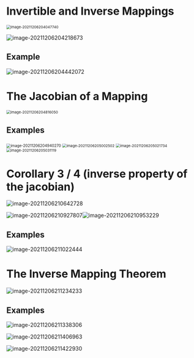 # Invertible and Inverse Mappings

<img src="../../../../.mdnote/assets/image-20211206204047740.png" alt="image-20211206204047740" style="zoom:67%;" />

![image-20211206204218673](../../../../.mdnote/assets/image-20211206204218673.png)

## Example

![image-20211206204442072](../../../../.mdnote/assets/image-20211206204442072.png)



# The Jacobian of a Mapping

<img src="../../../../.mdnote/assets/image-20211206204816050.png" alt="image-20211206204816050" style="zoom:67%;" />

## Examples

<img src="../../../../.mdnote/assets/image-20211206204940270.png" alt="image-20211206204940270" style="zoom:70%;" />

<img src="../../../../.mdnote/assets/image-20211206205002502.png" alt="image-20211206205002502" style="zoom:67%;" />

<img src="../../../../.mdnote/assets/image-20211206205021734.png" alt="image-20211206205021734" style="zoom:67%;" />

<img src="../../../../.mdnote/assets/image-20211206205031119.png" alt="image-20211206205031119" style="zoom:67%;" />





# Corollary 3 / 4 (inverse property of the jacobian)

![image-20211206210642728](../../../../.mdnote/assets/image-20211206210642728.png)

![image-20211206210927807](../../../../.mdnote/assets/image-20211206210927807.png)![image-20211206210953229](../../../../.mdnote/assets/image-20211206210953229.png)

## Examples

![image-20211206211022444](../../../../.mdnote/assets/image-20211206211022444.png)

# The Inverse Mapping Theorem

![image-20211206211234233](../../../../.mdnote/assets/image-20211206211234233.png)



## Examples

![image-20211206211338306](../../../../.mdnote/assets/image-20211206211338306.png)

![image-20211206211406963](../../../../.mdnote/assets/image-20211206211406963.png)

![image-20211206211422930](../../../../.mdnote/assets/image-20211206211422930.png)







